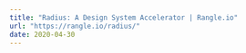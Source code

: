 ```yaml
---
title: "Radius: A Design System Accelerator | Rangle.io"
url: "https://rangle.io/radius/"
date: 2020-04-30
---
```

